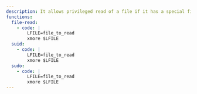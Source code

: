 ```yaml
---
description: It allows privileged read of a file if it has a special file permission.
functions:
  file-read:
    - code: |
        LFILE=file_to_read
        xmore $LFILE
  suid:
    - code: |
        LFILE=file_to_read
        xmore $LFILE
  sudo:
    - code: |
        LFILE=file_to_read
        xmore $LFILE 
---
```


